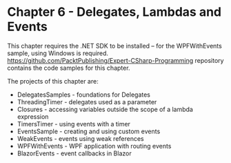 # Chapter 6 - Delegates, Lambdas and Events

This chapter requires the .NET SDK to be installed – for the WPFWithEvents sample, using Windows is required.  
https://github.com/PacktPublishing/Expert-CSharp-Programming repository contains the code samples for this chapter.

The projects of this chapter are:

- DelegatesSamples - foundations for Delegates
- ThreadingTimer - delegates used as a parameter
- Closures - accessing variables outside the scope of a lambda expression
- TimersTimer - using events with a timer
- EventsSample - creating and using custom events
- WeakEvents - events using weak references
- WPFWithEvents - WPF application with routing events
- BlazorEvents - event callbacks in Blazor
 
